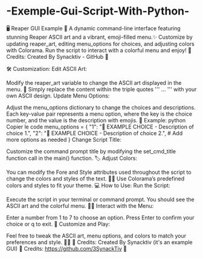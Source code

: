 # -Exemple-Gui-Script-With-Python-
🖥️ Reaper GUI Example 🎨 A dynamic command-line interface featuring stunning Reaper ASCII art and a vibrant, emoji-filled menu.✨ Customize by updating reaper_art, editing menu_options for choices, and adjusting colors with Colorama. Run the script to interact with a colorful menu and enjoy! 🎉  Credits: Created By Synacktiv - GitHub 👏


🛠️ Customization:
Edit ASCII Art:

Modify the reaper_art variable to change the ASCII art displayed in the menu. 🎨
Simply replace the content within the triple quotes ''' ... ''' with your own ASCII design.
Update Menu Options:

Adjust the menu_options dictionary to change the choices and descriptions.
Each key-value pair represents a menu option, where the key is the choice number, and the value is the description with emojis. 📝
Example:
python
Copier le code
menu_options = {
    "1": "🔎 EXAMPLE CHOICE - Description of choice 1.",
    "2": "🔑 EXAMPLE CHOICE - Description of choice 2.",
    # Add more options as needed
}
Change Script Title:

Customize the command prompt title by modifying the set_cmd_title function call in the main() function. 🏷️
Adjust Colors:

You can modify the Fore and Style attributes used throughout the script to change the colors and styles of the text. 🎨🌟
Use Colorama’s predefined colors and styles to fit your theme.
💻 How to Use:
Run the Script:

Execute the script in your terminal or command prompt. You should see the ASCII art and the colorful menu. 🏃‍♂️
Interact with the Menu:

Enter a number from 1 to 7 to choose an option.
Press Enter to confirm your choice or q to exit. 🚪
Customize and Play:

Feel free to tweak the ASCII art, menu options, and colors to match your preferences and style. 🤹‍♂️
📝 Credits:
Created By Synacktiv (it's an example GUI) 👏
Credits: https://github.com/3SynackTiv 🌟
